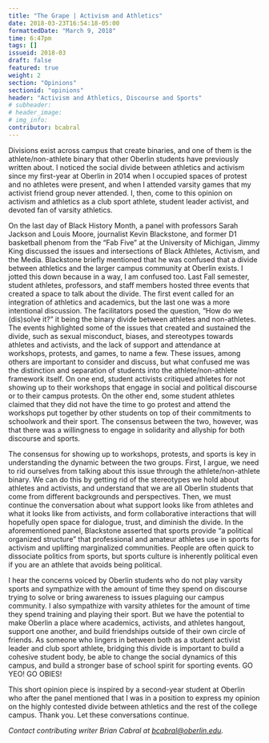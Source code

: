 ```yaml
---
title: "The Grape | Activism and Athletics"
date: 2018-03-23T16:54:18-05:00
formattedDate: "March 9, 2018"
time: 6:47pm
tags: []
issueid: 2018-03
draft: false
featured: true
weight: 2
section: "Opinions"
sectionid: "opinions"
header: "Activism and Athletics, Discourse and Sports"
# subheader: 
# header_image:
# img_info:
contributor: bcabral
---
```


Divisions exist across campus that create binaries, and one of them is the athlete/non-athlete binary that other Oberlin students have previously written about. I noticed the social divide between athletics and activism since my first-year at Oberlin in 2014 when I occupied spaces of protest and no athletes were present, and when I attended varsity games that my activist friend group never attended. I, then, come to this opinion on activism and athletics as a club sport athlete, student leader activist, and devoted fan of varsity athletics. 

On the last day of Black History Month, a panel with  professors Sarah Jackson and Louis Moore, journalist Kevin Blackstone, and former D1 basketball phenom from the “Fab Five” at the University of Michigan, Jimmy King discussed the issues and intersections of Black Athletes, Activism, and the Media. Blackstone briefly mentioned that he was confused that a divide between athletics and the larger campus community at Oberlin exists. I jotted this down because in a way, I am confused too. Last Fall semester, student athletes, professors, and staff members hosted three events that created a space to talk about the divide. The first event called for an integration of athletics and academics, but the last one was a more intentional discussion. The facilitators posed the question, “How do we (dis)solve it?” it being the binary divide between athletes and non-athletes. The events highlighted some of the issues that created and sustained the divide, such as sexual misconduct, biases, and stereotypes towards athletes and activists, and the lack of support and attendance at workshops, protests, and games, to name a few. These issues, among others are important to consider and discuss, but what confused me was the distinction and separation of students into the athlete/non-athlete framework itself. On one end, student activists critiqued athletes for not showing up to their workshops that engage in social and political discourse or to their campus protests. On the other end, some student athletes claimed that they did not have the time to go protest and attend the workshops put together by other students on top of their commitments to schoolwork and their sport. The consensus between the two, however, was that there was a willingness to engage in solidarity and allyship for both discourse and sports.

The consensus for showing up to workshops, protests, and sports is key in understanding the dynamic between the two groups. First, I argue, we need to rid ourselves from talking about this issue through the athlete/non-athlete binary. We can do this by getting rid of the stereotypes we hold about athletes and activists, and understand that we are all Oberlin students that come from different backgrounds and perspectives. Then, we must continue the conversation about what support looks like from athletes and what it looks like from activists, and form collaborative interactions that will hopefully open space for dialogue, trust, and diminish the divide. In the aforementioned panel, Blackstone asserted that sports provide “a political organized structure” that professional and amateur athletes use in sports for activism and uplifting marginalized communities. People are often quick to dissociate politics from sports, but sports culture is inherently political even if you are an athlete that avoids being political.

I hear the concerns voiced by Oberlin students who do not play varsity sports and sympathize with the amount of time they spend on discourse trying to solve or bring awareness to issues plaguing our campus community. I also sympathize with varsity athletes for the amount of time they spend training and playing their sport. But we have the potential to make Oberlin a place where academics, activists, and athletes hangout, support one another, and build friendships outside of their own circle of friends. As someone who lingers in between both as a student activist leader and club sport athlete, bridging this divide is important to build a cohesive student body, be able to change the social dynamics of this campus, and build a stronger base of school spirit for sporting events. GO YEO! GO OBIES!

This short opinion piece is inspired by a second-year student at Oberlin who after the panel mentioned that I was in a position to express my opinion on the highly contested divide between athletics and the rest of the college campus. Thank you. Let these conversations continue.

*Contact contributing writer Brian Cabral at bcabral@oberlin.edu.*
